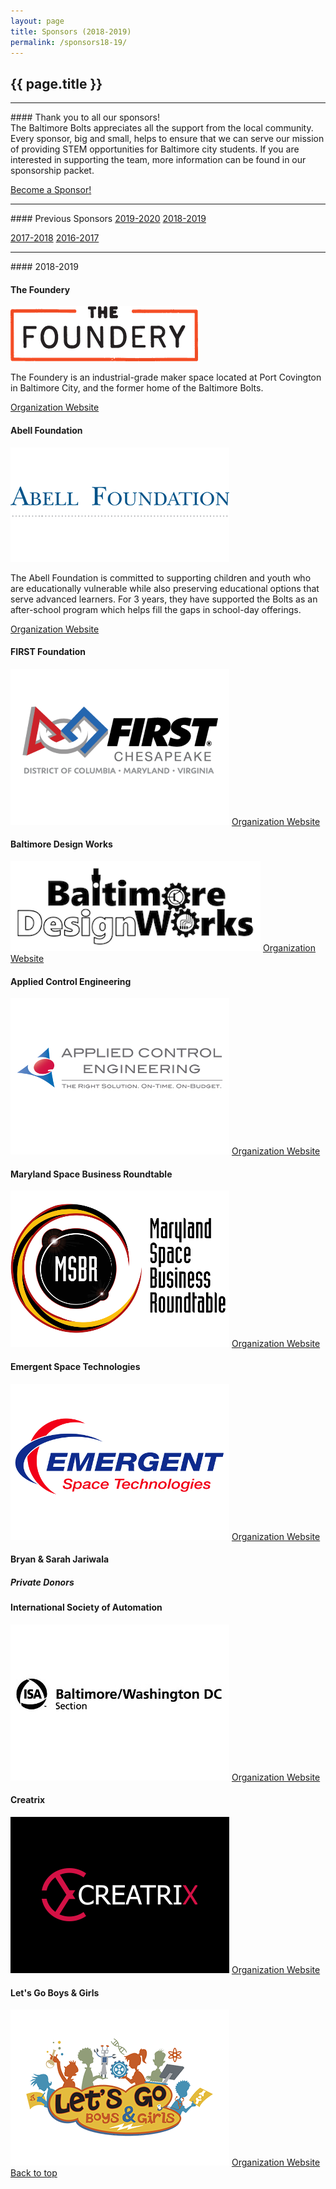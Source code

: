 ```yaml
---
layout: page
title: Sponsors (2018-2019)
permalink: /sponsors18-19/
---
```


<div class="container" markdown="1">
<section class="card bg-light page-card p-4" id="sponsors-page" markdown="1">

<h1 class="mx-auto">{{ page.title }}</h1>
<hr class="p-0">
<div class="text-center" markdown="1">
#### Thank you to all our sponsors!
<br>
The Baltimore Bolts appreciates all the support from the local community. Every sponsor, big and small, helps to ensure that we can serve our mission of providing STEM opportunities for Baltimore city students. If you are interested in supporting the team, more information can be found in our sponsorship packet.
</div>


<a href="https://drive.google.com/file/d/1LxHRz5hKqIseyxABPb-kKic2kLbQGTGN/view?usp=sharing" class="btn btn-primary w-100 text-light bg-theme">Become a Sponsor!</a>

<hr>

<div class="text-center" markdown="1">
#### Previous Sponsors
<a type="button" class="btn btn-primary text-light bg-theme" href="/sponsors/">2019-2020</a>
<a type="button" class="btn btn-primary text-light bg-theme" href="/sponsors18-19/">2018-2019</a>

<a type="button" class="btn btn-primary text-light bg-theme" href="/sponsors17-18/">2017-2018</a>
<a type="button" class="btn btn-primary text-light bg-theme" href="/sponsors16-17/">2016-2017</a>
</div>

<hr>

<div class="text-center" markdown="1">
#### 2018-2019
</div>


<div class="container">
<!------------------------>
<div class="row">
    <div class="col-md">
        <div class="card mb-4 sponsor-title">
            <div class="card-header bg-theme"><h4 class="card-title text-center text-light m-0">The Foundery</h4></div>
            <div class="card-body">
                <div class="row">
                    <div class="col-md">
                        <img src="/assets/img/sponsors/foundery.png" class="d-flex img-fluid mx-auto mb-2 rounded"/>
                    </div>
                    <div class="col-md">
                        <p class="card-text">The Foundery is an industrial-grade maker space located at Port Covington in Baltimore City, and the former home of the Baltimore Bolts.</p>
                        <a target="_blank" href="https://foundery.com/" class="btn btn-primary w-100 text-light bg-theme">Organization Website</a>
                    </div>
                </div>
            </div>
        </div>
    </div>
</div>
<!------------------------>
<div class="row">
    <div class="col-md">
        <div class="card mb-4 sponsor-title">
            <div class="card-header bg-theme"><h4 class="card-title text-center text-light m-0">Abell Foundation</h4></div>
            <div class="card-body">
                <div class="row">
                    <div class="col-md">
                        <img src="/assets/img/sponsors/abell-foundation.png" class="d-flex img-fluid mx-auto mb-2 rounded"/>
                    </div>
                    <div class="col-md">
                        <p class="card-text">The Abell Foundation is committed to supporting children and youth who are educationally vulnerable while also preserving educational options that serve advanced learners. For 3 years, they have supported the Bolts as an after-school program which helps fill the gaps in school-day offerings.</p>
                        <a target="_blank" href="https://www.abell.org/education" class="btn btn-primary w-100 text-light bg-theme">Organization Website</a>
                    </div>
                </div>
            </div>
        </div>
    </div>
</div>
<!------------------------>
<div class="row">
    <div class="col-md">
        <div class="card mb-4">
            <div class="card-header bg-dark"><h4 class="card-title text-center text-light m-0 p-0">FIRST Foundation</h4></div>
            <div class="card-body">
                <div class="row">
                    <div class="col-md">
                        <img src="/assets/img/sponsors/first-chesapeake.png" class="d-flex img-fluid mx-auto mb-2 rounded"/>
                        <a target="_blank" href="https://www.firstchesapeake.org/" class="btn btn-primary w-100 text-light bg-dark">Organization Website</a>
                    </div>
                </div>
            </div>
        </div>
    </div>
    <div class="col-md">
        <div class="card mb-4">
            <div class="card-header bg-warning"><h4 class="card-title text-center text-light m-0 p-0 ">Baltimore Design Works</h4></div>
            <div class="card-body">
                <div class="row">
                    <div class="col-md">
                        <img src="/assets/img/sponsors/baltimore-design-works.png" class="d-flex img-fluid mx-auto mb-2 rounded"/>
                        <a target="_blank" href="http://www.baltimoredesignworks.com/" class="btn btn-primary w-100 text-light bg-warning">Organization Website</a>
                    </div>
                </div>
            </div>
        </div>
    </div>
</div>
<!------------------------>
<div class="row">
    <div class="col-md">
        <div class="card mb-4">
            <div class="card-header bg-warning"><h4 class="card-title text-center text-light m-0 p-0">Applied Control Engineering</h4></div>
            <div class="card-body">
                <div class="row">
                    <div class="col-md">
                        <img src="/assets/img/sponsors/applied-control-engineering.png" class="d-flex img-fluid mx-auto mb-2 rounded"/>
                        <a target="_blank" href="https://www.ace-net.com/" class="btn btn-primary w-100 text-light bg-warning">Organization Website</a>
                    </div>
                </div>
            </div>
        </div>
    </div>
    <div class="col-md">
        <div class="card mb-4">
            <div class="card-header bg-warning"><h4 class="card-title text-center text-light m-0 p-0 ">Maryland Space Business Roundtable</h4></div>
            <div class="card-body">
                <div class="row">
                    <div class="col-md">
                        <img src="/assets/img/sponsors/msbr.png" class="d-flex img-fluid mx-auto mb-2 rounded"/>
                        <a target="_blank" href="http://www.mdspace.org/stem-education.html" class="btn btn-primary w-100 text-light bg-warning">Organization Website</a>
                    </div>
                </div>
            </div>
        </div>
    </div>
</div>
<!------------------------>
<div class="row">
    <div class="col-md">
        <div class="card mb-4">
            <div class="card-header bg-light"><h4 class="card-title text-center text-dark m-0 p-0">Emergent Space Technologies</h4></div>
            <div class="card-body">
                <div class="row">
                    <div class="col-md">
                        <img src="/assets/img/sponsors/est.png" class="d-flex img-fluid mx-auto mb-2 rounded"/>
                        <a target="_blank" href="https://www.emergentspace.com/" class="btn btn-primary w-100 text-dark bg-light">Organization Website</a>
                    </div>
                </div>
            </div>
        </div>
    </div>
    <div class="col-md">
        <div class="card mb-4">
            <div class="card-header bg-light"><h4 class="card-title text-center text-dark m-0 p-0 ">Bryan & Sarah Jariwala</h4></div>
            <div class="card-body">
                <div class="row">
                    <div class="col-md">
                        <h5 class="card-text text-center text-dark">Private Donors</h5> 
                    </div>
                </div>
            </div>
        </div>
    </div>
</div>
<!------------------------>
<div class="row">
    <div class="col-md">
        <div class="card mb-4">
            <div class="card-header bg-bronze"><h4 class="card-title text-center text-dark m-0 p-0">International Society of Automation</h4></div>
            <div class="card-body">
                <div class="row">
                    <div class="col-md">
                        <img src="/assets/img/sponsors/isa.jpg" class="d-flex img-fluid mx-auto mb-2 rounded"/>
                        <a target="_blank" href="https://www.isa.org/baltimorewashington-dc/" class="btn btn-primary w-100 text-dark bg-bronze">Organization Website</a>
                    </div>
                </div>
            </div>
        </div>
    </div>
    <div class="col-md">
        <div class="card mb-4">
            <div class="card-header bg-bronze"><h4 class="card-title text-center text-dark m-0 p-0 ">Creatrix</h4></div>
            <div class="card-body">
                <div class="row">
                    <div class="col-md">
                        <img src="/assets/img/sponsors/creatrix.png" class="d-flex img-fluid mx-auto mb-2 rounded"/>
                        <a target="_blank" href="https://www.creatrixinc.com/" class="btn btn-primary w-100 text-dark bg-bronze">Organization Website</a>
                    </div>
                </div>
            </div>
        </div>
    </div>
    <div class="col-md">
        <div class="card mb-4">
            <div class="card-header bg-bronze"><h4 class="card-title text-center text-dark m-0 p-0 ">Let's Go Boys & Girls</h4></div>
            <div class="card-body">
                <div class="row">
                    <div class="col-md">
                        <img src="/assets/img/sponsors/lets-go.png" class="d-flex img-fluid mx-auto mb-2 rounded"/>
                        <a target="_blank" href="http://www.letsgoboysandgirls.com/" class="btn btn-primary w-100 text-dark bg-bronze">Organization Website</a>
                    </div>
                </div>
            </div>
        </div>
    </div>
</div>
<!------------------------>
<a href="" class="btn btn-primary w-100 text-light bg-theme">Back to top</a>
</div>

</section>
</div>